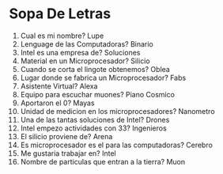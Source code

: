 # Sopa De Letras

1. Cual es mi nombre? Lupe
2. Lenguage de las Computadoras? Binario
3. Intel es una empresa de? Soluciones
4. Material en un Microprocesador? Silicio
5. Cuando se corta el lingote obtenemos? Oblea
6. Lugar donde se fabrica un Microprocesador? Fabs
7. Asistente Virtual? Alexa
8. Equipo para escuchar muones? Piano Cosmico
9. Aportaron el 0? Mayas
10. Unidad de medicion en los microprocesadores? Nanometro
11. Una de las tantas soluciones de Intel? Drones
12. Intel empezo actividades con 33? Ingenieros
13. El silicio proviene de? Arena
14. Es microprocesador es el para las computadoras? Cerebro
15. Me gustaria trabajar en? Intel
16. Nombre de particulas que entran a la tierra? Muon
